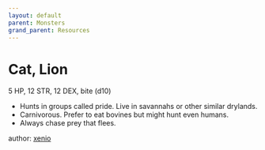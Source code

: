 ```yaml
---
layout: default
parent: Monsters
grand_parent: Resources
---
```


# Cat, Lion
5 HP, 12 STR, 12 DEX, bite (d10)  
- Hunts in groups called pride. Live in savannahs or other similar drylands.  
- Carnivorous. Prefer to eat bovines but might hunt even humans.  
- Always chase prey that flees.  

author: [xenio](https://xenioinabottle.blogspot.com)

